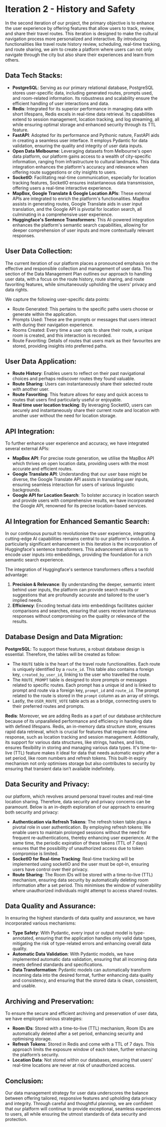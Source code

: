 # Iteration 2 - History and Safety

In the second iteration of our project, the primary objective is to enhance the user experience by offering features that allow users to track, review, and share their travel routes. This iteration is designed to make the cultural navigation process more personalized and interactive. By introducing functionalities like travel route history review, scheduling, real-time tracking, and route sharing, we aim to create a platform where users can not only navigate through the city but also share their experiences and learn from others.

## Data Tech Stacks:

- **PostgreSQL**: Serving as our primary relational database, PostgreSQL stores user-specific data, including generated routes, prompts used, and room-related information. Its robustness and scalability ensure the efficient handling of user interactions and data.
- **Redis**: Integrated for its superior performance in managing data with short lifespans, Redis excels in real-time data retrieval. Its capabilities extend to session management, location tracking, and log streaming, all while ensuring optimal storage and enhanced security through its TTL feature.
- **FastAPI**: Adopted for its performance and Pythonic nature, FastAPI aids in creating a seamless user interface. It employs Pydantic for data validation, ensuring the quality and integrity of user data inputs.
- **Open Data Melbourne**: Leveraging datasets from Melbourne's open data platform, our platform gains access to a wealth of city-specific information, ranging from infrastructure to cultural landmarks. This data integration enhances the platform's accuracy and relevance when offering route suggestions or city insights to users.
- **SocketIO**: Facilitating real-time communication, especially for location tracking features, SocketIO ensures instantaneous data transmission, offering users a real-time interactive experience.
- **MapBox, Google Translate & Google Location APIs**: These external APIs are integrated to enrich the platform's functionalities. MapBox assists in generating routes, Google Translate aids in user input translation, and the Google API is pivotal for location search, all culminating in a comprehensive user experience.
- **Huggingface's Sentence Transformers**: This AI-powered integration enhances the platform's semantic search capabilities, allowing for deeper comprehension of user inputs and more contextually relevant responses.

## User Data Collection:

The current iteration of our platform places a pronounced emphasis on the effective and responsible collection and management of user data. This section of the Data Management Plan outlines our approach to handling user data, with a focus on the route history, route sharing, and route favoriting features, while simultaneously upholding the users' privacy and data rights.

We capture the following user-specific data points:

- Route Generated: This pertains to the specific paths users choose or generate within the application.
- Prompts Used: These are the prompts or messages that users interact with during their navigation experience.
- Rooms Created: Every time a user opts to share their route, a unique room is created, and this interaction is recorded.
- Route Favoriting: Details of routes that users mark as their favourites are stored, providing insights into preferred paths.

## User Data Application:

- **Route History**: Enables users to reflect on their past navigational choices and perhaps rediscover routes they found valuable.
- **Route Sharing**: Users can instantaneously share their selected route with another user.
- **Route Favoriting**: This feature allows for easy and quick access to routes that users find particularly useful or enjoyable.
- **Real time user location tracking**: By leveraging SocketIO, users can securely and instantaneously share their current route and location with another user without the need for location storage.

## API Integration:

To further enhance user experience and accuracy, we have integrated several external APIs:

- **MapBox API**: For precise route generation, we utilise the MapBox API which thrives on open location data, providing users with the most accurate and efficient routes.
- **Google Translate API**: Understanding that our user base might be diverse, the Google Translate API assists in translating user inputs, ensuring seamless interaction for users of various linguistic backgrounds.
- **Google API for Location Search**: To bolster accuracy in location search and provide users with comprehensive results, we have incorporated the Google API, renowned for its precise location-based services.

## AI Integration for Enhanced Semantic Search:

In our continuous pursuit to revolutionise the user experience, integrating cutting-edge AI capabilities remains central to our platform's evolution. A particularly significant enhancement in this iteration is the incorporation of Huggingface's sentence transformers. This advancement allows us to encode user inputs into embeddings, providing the foundation for a rich semantic search experience.

The integration of Huggingface's sentence transformers offers a twofold advantage:

1. **Precision & Relevance**: By understanding the deeper, semantic intent behind user inputs, the platform can provide search results or suggestions that are profoundly accurate and tailored to the user's implied needs.
2. **Efficiency**: Encoding textual data into embeddings facilitates quicker comparisons and searches, ensuring that users receive instantaneous responses without compromising on the quality or relevance of the results.

## Database Design and Data Migration:

**PostgreSQL**:
To support these features, a robust database design is essential. Therefore, the tables will be created as follow:

- The `ROUTE` table is the heart of the travel route functionalities. Each route is uniquely identified by a `route_id`. This table also contains a foreign key, `created_by_user_id`, linking to the user who travelled the route.
- The `ROUTE_PROMPT` table is designed to store prompts or messages related to specific routes. Each prompt has a unique id and is linked to prompt and route via a foreign key, `prompt_id` and `route_id`. The prompt related to the route is stored in the `prompt` column as an array of strings.
- Lastly, the `USER_ROUTE_VOTE` table acts as a bridge, connecting users to their preferred routes and prompts.

**Redis**:
Moreover, we are adding Redis as a part of our database architecture because of its unparalleled performance and efficiency in handling data with defined lifespans. Redis, an in-memory data structure store, ensures rapid data retrieval, which is crucial for features that require real-time response, such as location tracking and session management. Additionally, its support for various data structures, like strings, hashes, and lists, ensures flexibility in storing and managing various data types. It's time-to-live (TTL) feature makes it ideal for data that needs automatic expiry after a set period, like room numbers and refresh tokens. This built-in expiry mechanism not only optimises storage but also contributes to security by ensuring that transient data isn’t available indefinitely.

## Data Security and Privacy:

our platform, which revolves around personal travel routes and real-time location sharing. Therefore, data security and privacy concerns can be paramount. Below is an in-depth exploration of our approach to ensuring both security and privacy:

- **Authentication via Refresh Tokens**: The refresh token table plays a pivotal role in user authentication. By employing refresh tokens: We enable users to maintain prolonged sessions without the need for frequent re-authentications, thereby enhancing user experience. At the same time, the periodic expiration of these tokens (TTL of 7 days) ensures that the possibility of unauthorized access due to token compromise is limited.
- **SocketIO for Real-time Tracking**: Real-time tracking will be implemented using socketIO and the user must be opt-in, ensuring users have control over their privacy.
- **Route Sharing**: The Room IDs will be stored with a time-to-live (TTL) mechanism, ensuring data security by automatically deleting room information after a set period. This minimises the window of vulnerability where unauthorized individuals might attempt to access shared routes.

## Data Quality and Assurance:

In ensuring the highest standards of data quality and assurance, we have incorporated various mechanisms:

- **Type Safety**: With Pydantic, every input or output model is type-annotated, ensuring that the application handles only valid data types, mitigating the risk of type-related errors and enhancing overall data quality.
- **Automatic Data Validation**: With Pydantic models, we have implemented automatic data validation, ensuring that all incoming data meets defined standards and specifications.
- **Data Transformation**: Pydantic models can automatically transform incoming data into the desired format, further enhancing data quality and consistency, and ensuring that the stored data is clean, consistent, and usable.

## Archiving and Preservation:

To ensure the secure and efficient archiving and preservation of user data, we have employed various strategies:

- **Room IDs**: Stored with a time-to-live (TTL) mechanism, Room IDs are automatically deleted after a set period, enhancing security and optimising storage.
- **Refresh Tokens**: Stored in Redis and come with a TTL of 7 days. This approach limits the exposure window of each token, further enhancing the platform’s security. 
- **Location Data**: Not stored within our databases, ensuring that users' real-time locations are never at risk of unauthorized access.

## Conclusion:

Our data management strategy for user data underscores the balance between offering tailored, responsive features and upholding data privacy and integrity. Through careful and thoughtful planning, we are confident that our platform will continue to provide exceptional, seamless experiences to users, all while ensuring the utmost standards of data security and protection.
